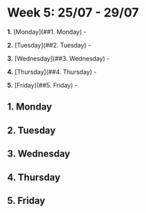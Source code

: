 # Week 5: 25/07 - 29/07

**1.** [Monday](##1. Monday) - 

**2.** [Tuesday](##2. Tuesday) - 

**3.** [Wednesday](##3. Wednesday) - 

**4.** [Thursday](##4. Thursday) - 

**5.** [Friday](##5. Friday) - 



## 1. Monday





## 2. Tuesday





## 3. Wednesday





## 4. Thursday





## 5. Friday